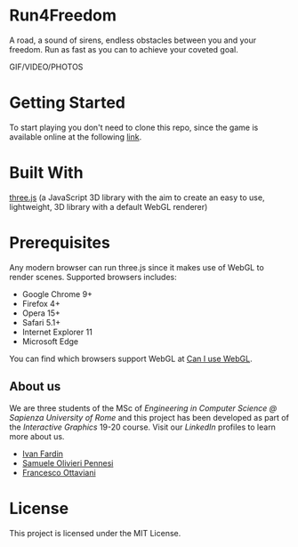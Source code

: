 # Run4Freedom
A road, a sound of sirens, endless obstacles between you and your freedom.
Run as fast as you can to achieve your coveted goal.

GIF/VIDEO/PHOTOS

# Getting Started
To start playing you don't need to clone this repo, since the game is available online at the following [link]().

# Built With
[three.js](https://threejs.org/) (a JavaScript 3D library with the aim to create an easy to use, lightweight, 3D library with a default WebGL renderer)

# Prerequisites
Any modern browser can run three.js since it makes use of WebGL to render scenes. Supported browsers includes:

- Google Chrome 9+
- Firefox 4+
- Opera 15+
- Safari 5.1+
- Internet Explorer 11
- Microsoft Edge

You can find which browsers support WebGL at [Can I use WebGL](https://caniuse.com/webgl).

## About us
We are three students of the MSc of *Engineering in Computer Science @ Sapienza University of Rome* and this project has been developed as part of the *Interactive Graphics* 19-20 course. Visit our *LinkedIn* profiles to learn more about us.

- [Ivan Fardin](https://www.linkedin.com/in/ivan-fardin-304a001a3/)
- [Samuele Olivieri Pennesi](https://www.linkedin.com/in/claudiu-gabriel-ivan-835a33176/)
- [Francesco Ottaviani](https://www.linkedin.com/in/francesco-ottaviani-bbb1a3187/)

# License
This project is licensed under the MIT License.
